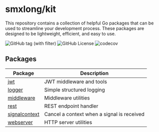 # smxlong/kit

This repository contains a collection of helpful Go packages that can be used to
streamline your development process. These packages are designed to be
lightweight, efficient, and easy to use.

![GitHub tag (with filter)](https://img.shields.io/github/v/tag/smxlong/kit)
![GitHub License](https://img.shields.io/github/license/smxlong/kit)
![codecov](https://codecov.io/gh/smxlong/kit/graph/badge.svg?token=JER9T06PVP)

## Packages

| Package                                                                  | Description                                |
| ------------------------------------------------------------------------ | ------------------------------------------ |
| [jwt](https://pkg.go.dev/github.com/smxlong/kit/jwt)                     | JWT middleware and tools                   |
| [logger](https://pkg.go.dev/github.com/smxlong/kit/logger)               | Simple structured logging                  |
| [middleware](https://pkg.go.dev/github.com/smxlong/kit/middleware)       | Middleware utilities                       |
| [rest](https://pkg.go.dev/github.com/smxlong/kit/rest)                   | REST endpoint handler                      |
| [signalcontext](https://pkg.go.dev/github.com/smxlong/kit/signalcontext) | Cancel a context when a signal is received |
| [webserver](https://pkg.go.dev/github.com/smxlong/kit/webserver)         | HTTP server utilities                      |
